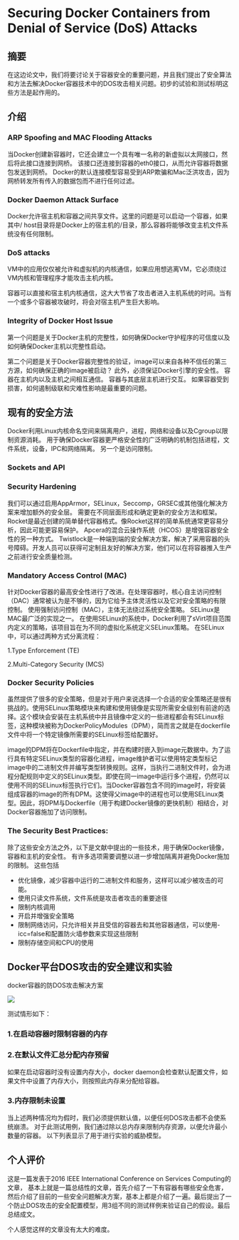 # Securing Docker Containers from Denial of Service (DoS) Attacks
## 摘要

在这边论文中，我们将要讨论关于容器安全的重要问题，并且我们提出了安全算法和方法去解决Docker容器技术中的DOS攻击相关问题。初步的试验和测试标明这些方法是起作用的。

## 介绍

### ARP Spoofing and MAC Flooding Attacks

当Docker创建新容器时，它还会建立一个具有唯一名称的新虚拟以太网接口，然后将此接口连接到网桥。 该接口还连接到容器的eth0接口，从而允许容器将数据包发送到网桥。 Docker的默认连接模型容易受到ARP欺骗和Mac泛洪攻击，因为网桥转发所有传入的数据包而不进行任何过滤。

### Docker Daemon Attack Surface

Docker允许宿主机和容器之间共享文件。这里的问题是可以启动一个容器，如果其中/ host目录将是Docker上的宿主机的/目录，那么容器将能够改变主机文件系统没有任何限制。 

### DoS attacks
VM中的应用仅仅被允许和虚拟机的内核通信，如果应用想逃离VM，它必须绕过VM内核和管理程序才能攻击主机内核。

容器可以直接和宿主机内核通信，这大大节省了攻击者进入主机系统的时间。当有一个或多个容器被攻破时，将会对宿主机产生巨大影响。

### Integrity of Docker Host Issue

第一个问题是关于Docker主机的完整性，如何确保Docker守护程序的可信度以及如何确保Docker主机以完整性启动。

第二个问题是关于Docker容器完整性的验证，image可以来自各种不信任的第三方源，如何确保正确的image被启动？ 此外，必须保证Docker引擎的安全性。 容器在主机内以及主机之间相互通信。 容器与其底层主机进行交互。 如果容器受到损害，如何遏制级联和灾难性影响是最重要的问题。 

## 现有的安全方法

Docker利用Linux内核命名空间来隔离用户，进程，网络和设备以及Cgroup以限制资源消耗。 用于确保Docker容器更严格安全性的广泛明确的机制包括进程，文件系统，设备，IPC和网络隔离。 另一个是访问限制。


### Sockets and API

### Security Hardening

 我们可以通过启用AppArmor，SELinux，Seccomp，GRSEC或其他强化解决方案来增加额外的安全层。 需要在不同层面形成和确定更新的安全方法和框架。 Rocket是最近创建的简单替代容器格式。像Rocket这样的简单系统通常更容易分析，因此可能更容易保护。 Apcera的混合云操作系统（HCOS）是增强容器安全性的另一种方式。 Twistlock是一种端到端的安全解决方案，解决了采用容器的头号障碍。开发人员可以获得可定制且友好的解决方案，他们可以在将容器推入生产之前进行安全质量检测。

### Mandatory Access Control (MAC)
针对Docker容器的最高安全性进行了改进。在处理容器时，核心自主访问控制（DAC）通常被认为是不够的，因为它给予主体灵活性以及它对安全策略的有限控制。 使用强制访问控制（MAC），主体无法绕过系统安全策略。 SELinux是MAC最广泛的实现之一。 在使用SELinux的系统中，Docker利用了sVirt项目范围内定义的策略，该项目旨在为不同的虚拟化系统定义SELinux策略。 在SELinux中，可以通过两种方式分离流程：

1.Type Enforcement (TE)

2.Multi-Category Security (MCS)

### Docker Security Policies
虽然提供了很多的安全策略，但是对于用户来说选择一个合适的安全策略还是很有挑战的。使用SELinux策略模块来构建和使用镜像是实现所需安全级别有前途的选择。这个模块会安装在主机系统中并且镜像中定义的一些进程都会有SELinux标签，这种模块被称为DockerPolicyModules（DPM），简而言之就是在dockerfile文件中将一个特定镜像所需要的SELinux标签给配置好。

image的DPM将在Dockerfile中指定，并在构建时嵌入到image元数据中。为了运行具有特定SELinux类型的容器化进程，image维护者可以使用特定类型标记image中的二进制文件并编写类型转换规则。这样，当执行二进制文件时，会为进程分配规则中定义的SELinux类型。即使在同一image中运行多个进程，仍然可以使用不同的SELinux标签执行它们。当Docker容器包含不同的image时，将安装组成容器的image的所有DPM。这使得父image中的进程也可以使用SELinux类型。因此，将DPM与Dockerfile（用于构建Docker镜像的更快机制）相结合，对Docker容器施加了访问限制。

### The Security Best Practices:

除了这些安全方法之外，以下是文献中提出的一些技术，用于确保Docker镜像，容器和主机的安全性。 有许多选项需要调整以进一步增加隔离并避免Docker施加的限制。 这些包括

- 优化镜像，减少容器中运行的二进制文件和服务，这样可以减少被攻击的可能。
- 使用只读文件系统，文件系统是攻击者攻击的重要途径
- 限制内核调用
- 开启并增强安全策略
- 限制网络访问，只允许相关并且受信的容器去和其他容器通信，可以使用-icc=false和配置防火墙参数来实现这些限制
- 限制存储空间和CPU的使用



## Docker平台DOS攻击的安全建议和实验
docker容器的防DOS攻击解决方案

![](https://ws1.sinaimg.cn/large/006tNbRwgy1fwqd671e2cj30oc0f840g.jpg)

测试情形如下：
### 1.在启动容器时限制容器的内存

### 2.在默认文件汇总分配内存预留

如果在启动容器时没有设置内存大小，docker daemon会检查默认配置文件，如果文件中设置了内存大小，则按照此内存来分配给容器。

### 3.内存限制未设置
当上述两种情况均为假时，我们必须提供默认值，以便任何DOS攻击都不会使系统崩溃。 对于此测试用例，我们通过除以总内存来限制内存资源，以便允许最小数量的容器。 以下列表显示了用于进行实验的威胁模型。








## 个人评价

这是一篇发表于2016 IEEE International Conference on Services Computing的文章， 基本上就是一篇总结性的文章，首先介绍了一下有容器有哪些安全危害，然后介绍了目前的一些安全问题解决方案，基本上都是介绍了一遍。最后提出了一个防止DOS攻击的安全配置模型，用3组不同的测试样例来验证自己的假设。最后总结成文。

个人感觉这样的文章没有太大的难度。




